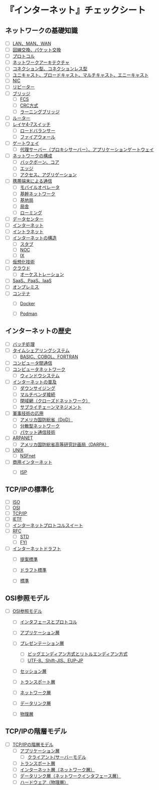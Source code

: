 # 『インターネット』チェックシート


## ネットワークの基礎知識

- [ ] [LAN、MAN、WAN](/note/internet/chapters/01_basic_knowledge_of_network.ja.md#lanとwan)
- [ ] [回線交換、パケット交換](/note/internet/chapters/01_basic_knowledge_of_network.ja.md#パケット交換)
- [ ] [プロトコル](/note/internet/chapters/01_basic_knowledge_of_network.ja.md#プロトコル)
- [ ] [ネットワークアーキテクチャ](/note/internet/chapters/01_basic_knowledge_of_network.ja.md#ネットワークアーキテクチャ)
- [ ] [コネクション型、コネクションレス型](/note/internet/chapters/01_basic_knowledge_of_network.ja.md#コネクション型とコネクションレス型)
- [ ] [ユニキャスト、ブロードキャスト、マルチキャスト、エニーキャスト](/note/internet/chapters/01_basic_knowledge_of_network.ja.md#通信相手の数による通信方式の分類)
- [ ] [NIC](/note/internet/chapters/01_basic_knowledge_of_network.ja.md#アドレスとnic)
- [ ] [リピーター](/note/internet/chapters/01_basic_knowledge_of_network.ja.md#リピーター)
- [ ] [ブリッジ](/note/internet/chapters/01_basic_knowledge_of_network.ja.md#ブリッジ)
	- [ ] [FCS](/note/internet/chapters/01_basic_knowledge_of_network.ja.md#ブリッジ)
	- [ ] [CRC方式](/note/internet/chapters/01_basic_knowledge_of_network.ja.md#ブリッジ)
	- [ ] [ラーニングブリッジ](/note/internet/chapters/01_basic_knowledge_of_network.ja.md#ブリッジ)
- [ ] [ルーター](/note/internet/chapters/01_basic_knowledge_of_network.ja.md#ルーター)
- [ ] [レイヤ4-7スイッチ](/note/internet/chapters/01_basic_knowledge_of_network.ja.md#レイヤ4-7スイッチ)
	- [ ] [ロードバランサー](/note/internet/chapters/01_basic_knowledge_of_network.ja.md#レイヤ4-7スイッチ)
	- [ ] [ファイアウォール](/note/internet/chapters/01_basic_knowledge_of_network.ja.md#レイヤ4-7スイッチ)
- [ ] [ゲートウェイ](/note/internet/chapters/01_basic_knowledge_of_network.ja.md#ゲートウェイ)
	- [ ] [代理サーバー（プロキシサーバー）、アプリケーションゲートウェイ](/note/internet/chapters/01_basic_knowledge_of_network.ja.md#ゲートウェイ)
- [ ] [ネットワークの構成](/note/internet/chapters/01_basic_knowledge_of_network.ja.md#ネットワークの構成)
	- [ ] [バックボーン、コア](/note/internet/chapters/01_basic_knowledge_of_network.ja.md#ネットワークの構成)
	- [ ] [エッジ](/note/internet/chapters/01_basic_knowledge_of_network.ja.md#ネットワークの構成)
	- [ ] [アクセス、アグリゲーション](/note/internet/chapters/01_basic_knowledge_of_network.ja.md#ネットワークの構成)
- [ ] [携帯端末による通信](/note/internet/chapters/01_basic_knowledge_of_network.ja.md#携帯端末による通信)
	- [ ] [モバイルオペレータ](/note/internet/chapters/01_basic_knowledge_of_network.ja.md#携帯端末による通信)
	- [ ] [基幹ネットワーク](/note/internet/chapters/01_basic_knowledge_of_network.ja.md#携帯端末による通信)
	- [ ] [基地局](/note/internet/chapters/01_basic_knowledge_of_network.ja.md#携帯端末による通信)
	- [ ] [局舎](/note/internet/chapters/01_basic_knowledge_of_network.ja.md#携帯端末による通信)
	- [ ] [ローミング](/note/internet/chapters/01_basic_knowledge_of_network.ja.md#携帯端末による通信)
- [ ] [データセンター](/note/internet/chapters/01_basic_knowledge_of_network.ja.md#携帯端末による通信)
- [ ] [インターネット](/note/internet/chapters/01_basic_knowledge_of_network.ja.md#インターネットの意味)
- [ ] [イントラネット](/note/internet/chapters/01_basic_knowledge_of_network.ja.md#インターネットの意味)
- [ ] [インターネットの構造](/note/internet/chapters/01_basic_knowledge_of_network.ja.md#インターネットの構造)
	- [ ] [スタブ](/note/internet/chapters/01_basic_knowledge_of_network.ja.md#インターネットの構造)
	- [ ] [NOC](/note/internet/chapters/01_basic_knowledge_of_network.ja.md#インターネットの構造)
	- [ ] [IX](/note/internet/chapters/01_basic_knowledge_of_network.ja.md#インターネットの構造)
- [ ] [仮想化技術](/note/internet/chapters/01_basic_knowledge_of_network.ja.md#仮想化とクラウド)
- [ ] [クラウド](/note/internet/chapters/01_basic_knowledge_of_network.ja.md#仮想化とクラウド)
	- [ ] [オーケストレーション](/note/internet/chapters/01_basic_knowledge_of_network.ja.md#仮想化とクラウド)
- [ ] [SaaS、PaaS、IaaS](/note/internet/chapters/01_basic_knowledge_of_network.ja.md#クラウドの利用)
- [ ] [オンプレミス](/note/internet/chapters/01_basic_knowledge_of_network.ja.md#クラウドの利用)
- [ ] [コンテナ](/note/internet/chapters/01_basic_knowledge_of_network.ja.md#クラウドの利用)
	- [ ] [Docker](/note/internet/chapters/01_basic_knowledge_of_network.ja.md#クラウドの利用)
	- [ ] [Podman](/note/internet/chapters/01_basic_knowledge_of_network.ja.md#クラウドの利用)


## インターネットの歴史

- [ ] [バッチ処理](/note/internet/chapters/02_history_of_the_internet.ja.md#バッチ処理)
- [ ] [タイムシェアリングシステム](/note/internet/chapters/02_history_of_the_internet.ja.md#タイムシェアリングシステム)
	- [ ] [BASIC、COBOL、FORTRAN](/note/internet/chapters/02_history_of_the_internet.ja.md#タイムシェアリングシステム)
- [ ] [コンピュータ間通信](/note/internet/chapters/02_history_of_the_internet.ja.md#コンピュータ間通信)
- [ ] [コンピュータネットワーク](/note/internet/chapters/02_history_of_the_internet.ja.md#コンピュータネットワーク)
	- [ ] [ウィンドウシステム](/note/internet/chapters/02_history_of_the_internet.ja.md#コンピュータネットワーク)
- [ ] [インターネットの普及](/note/internet/chapters/02_history_of_the_internet.ja.md#インターネットの普及)
	- [ ] [ダウンサイジング](/note/internet/chapters/02_history_of_the_internet.ja.md#インターネットの普及)
	- [ ] [マルチベンダ接続](/note/internet/chapters/02_history_of_the_internet.ja.md#インターネットの普及)
	- [ ] [閉域網（クローズドネットワーク）](/note/internet/chapters/02_history_of_the_internet.ja.md#インターネットの普及)
	- [ ] [サプライチェーンマネジメント](/note/internet/chapters/02_history_of_the_internet.ja.md#インターネットの普及)
- [ ] [軍事技術の応用](/note/internet/chapters/02_history_of_the_internet.ja.md#軍事技術の応用から)
	- [ ] [アメリカ国防総省（DoD）](/note/internet/chapters/02_history_of_the_internet.ja.md#軍事技術の応用から)
	- [ ] [分散型ネットワーク](/note/internet/chapters/02_history_of_the_internet.ja.md#軍事技術の応用から)
	- [ ] [パケット通信技術](/note/internet/chapters/02_history_of_the_internet.ja.md#軍事技術の応用から)
- [ ] [ARPANET](/note/internet/chapters/02_history_of_the_internet.ja.md#arpanetの誕生)
	- [ ] [アメリカ国防総省高等研究計画局（DARPA）](/note/internet/chapters/02_history_of_the_internet.ja.md#arpanetの誕生)
- [ ] [UNIX](/note/internet/chapters/02_history_of_the_internet.ja.md#unixの普及とインターネットの拡大)
	- [ ] [NSFnet](/note/internet/chapters/02_history_of_the_internet.ja.md#unixの普及とインターネットの拡大)
- [ ] [商用インターネット](/note/internet/chapters/02_history_of_the_internet.ja.md#商用インターネットサービスの開始)
	- [ ] [ISP](/note/internet/chapters/02_history_of_the_internet.ja.md#商用インターネットサービスの開始)


## TCP/IPの標準化

- [ ] [ISO](/note/internet/chapters/03_standardization_of_tcpip.ja.md#isoとietf)
- [ ] [OSI](/note/internet/chapters/03_standardization_of_tcpip.ja.md#isoとietf)
- [ ] [TCP/IP](/note/internet/chapters/03_standardization_of_tcpip.ja.md#isoとietf)
- [ ] [IETF](/note/internet/chapters/03_standardization_of_tcpip.ja.md#isoとietf)
- [ ] [インターネットプロトコルスイート](/note/internet/chapters/03_standardization_of_tcpip.ja.md#インターネットプロトコルスイート)
- [ ] [RFC](/note/internet/chapters/03_standardization_of_tcpip.ja.md#rfc)
	- [ ] [STD](/note/internet/chapters/03_standardization_of_tcpip.ja.md#rfc)
	- [ ] [FYI](/note/internet/chapters/03_standardization_of_tcpip.ja.md#rfc)
- [ ] [インターネットドラフト](/note/internet/chapters/03_standardization_of_tcpip.ja.md#標準化の流れ)
	- [ ] [提案標準](/note/internet/chapters/03_standardization_of_tcpip.ja.md#標準化の流れ)
	- [ ] [ドラフト標準](/note/internet/chapters/03_standardization_of_tcpip.ja.md#標準化の流れ)
	- [ ] [標準](/note/internet/chapters/03_standardization_of_tcpip.ja.md#標準化の流れ)


## OSI参照モデル

- [ ] [OSI参照モデル](/note/internet/chapters/04_osi_reference_model.ja.md#osi参照モデルの概要)
	- [ ] [インタフェースとプロトコル](/note/internet/chapters/04_osi_reference_model.ja.md#osi参照モデルの概要)
	- [ ] [アプリケーション層](/note/internet/chapters/04_osi_reference_model.ja.md#アプリケーション層)
	- [ ] [プレゼンテーション層](/note/internet/chapters/04_osi_reference_model.ja.md#プレゼンテーション層)
		- [ ] [ビッグエンディアン方式とリトルエンディアン方式](/note/internet/chapters/04_osi_reference_model.ja.md#プレゼンテーション層)
		- [ ] [UTF-8、Shift-JIS、EUP-JP](/note/internet/chapters/04_osi_reference_model.ja.md#プレゼンテーション層)
	- [ ] [セッション層](/note/internet/chapters/04_osi_reference_model.ja.md#セッション層)
	- [ ] [トランスポート層](/note/internet/chapters/04_osi_reference_model.ja.md#トランスポート層)
	- [ ] [ネットワーク層](/note/internet/chapters/04_osi_reference_model.ja.md#ネットワーク層)
	- [ ] [データリンク層](/note/internet/chapters/04_osi_reference_model.ja.md#データリンク層)
	- [ ] [物理層](/note/internet/chapters/04_osi_reference_model.ja.md#物理層)


## TCP/IPの階層モデル

- [ ] [TCP/IPの階層モデル](/note/internet/chapters/05_hierarchical_model_of_tcpip.ja.md#tcpipの階層モデル)
	- [ ] [アプリケーション層](/note/internet/chapters/05_hierarchical_model_of_tcpip.ja.md#アプリケーション層)
		- [ ] [クライアント/サーバーモデル](/note/internet/chapters/05_hierarchical_model_of_tcpip.ja.md#アプリケーション層)
	- [ ] [トランスポート層](/note/internet/chapters/05_hierarchical_model_of_tcpip.ja.md#トランスポート層)
	- [ ] [インターネット層（ネットワーク層）](/note/internet/chapters/05_hierarchical_model_of_tcpip.ja.md#インターネット層)
	- [ ] [データリンク層（ネットワークインタフェース層）](/note/internet/chapters/05_hierarchical_model_of_tcpip.ja.md#データリンク層)
	- [ ] [ハードウェア（物理層）](/note/internet/chapters/05_hierarchical_model_of_tcpip.ja.md#ハードウェア)

